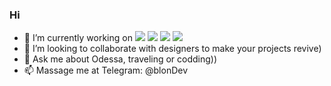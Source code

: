 ### Hi 

<!--
**Maryna-Kamenna/maryna-kamenna** is a ✨ _special_ ✨ repository because its `README.md` (this file) appears on your GitHub profile.

Here are some ideas to get you started:-->

- 🔭 I’m currently working on <img src="https://img.icons8.com/ios/50/000000/javascript--v2.png"/> <img src="https://img.icons8.com/ios/50/000000/react-native--v2.png"/> <img src="https://img.icons8.com/ios-filled/50/000000/html-5--v1.png"/>  <img src="https://img.icons8.com/ios-filled/50/000000/css-filetype.png"/> 
- 👯 I’m looking to collaborate with designers to make your projects revive)
- 💬 Ask me about Odessa, traveling or codding))
- 📫 Massage me at Telegram: @blonDev

